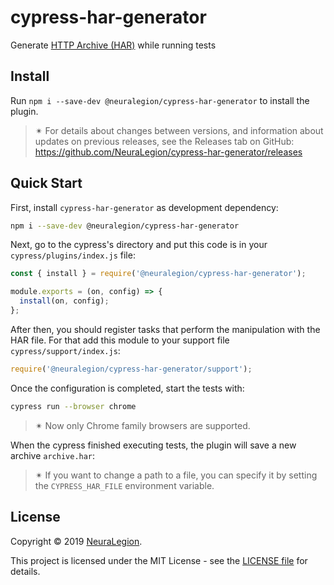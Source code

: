 # cypress-har-generator

Generate [HTTP Archive (HAR)](http://www.softwareishard.com/blog/har-12-spec/)  while running tests

## Install

Run `npm i --save-dev @neuralegion/cypress-har-generator` to install the plugin.

> ✴ For details about changes between versions, and information about updates on previous releases, see the Releases tab on GitHub: https://github.com/NeuraLegion/cypress-har-generator/releases

## Quick Start

First, install `cypress-har-generator` as development dependency:

```bash
npm i --save-dev @neuralegion/cypress-har-generator
```

Next, go to the cypress's directory and put this code is in your `cypress/plugins/index.js` file:

```js
const { install } = require('@neuralegion/cypress-har-generator');

module.exports = (on, config) => {
  install(on, config);
};
```

After then, you should register tasks that perform the manipulation with the HAR file. 
For that add this module to your support file `cypress/support/index.js`:

```js
require('@neuralegion/cypress-har-generator/support');
```

Once the configuration is completed, start the tests with:

```bash
cypress run --browser chrome
```

> ✴  Now only Chrome family browsers are supported.

When the cypress finished executing tests, the plugin will save a new archive `archive.har`:

> ✴  If you want to change a path to a file, you can specify it by setting the `CYPRESS_HAR_FILE` environment variable.

## License

Copyright © 2019 [NeuraLegion](https://github.com/NeuraLegion).

This project is licensed under the MIT License - see the [LICENSE file](LICENSE) for details.

